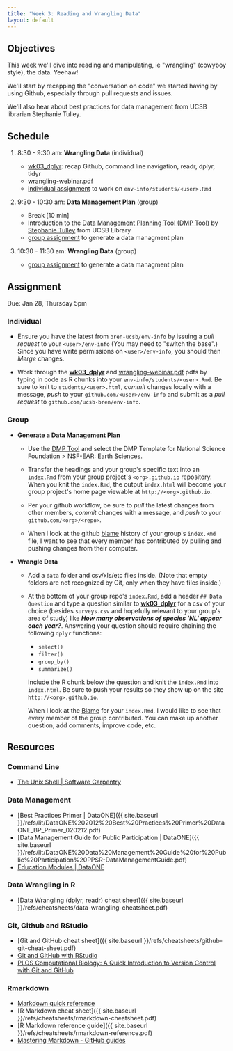 ```yaml
---
title: "Week 3: Reading and Wrangling Data"
layout: default
---
```


## Objectives

This week we'll dive into reading and manipulating, ie "wrangling" (cowyboy style), the data. Yeehaw!

We'll start by recapping the "conversation on code" we started having by using Github, especially through pull requests and issues.

We'll also hear about best practices for data management from UCSB librarian Stephanie Tulley.

## Schedule

1. 8:30 - 9:30 am: **Wrangling Data** (individual)

    - [wk03_dplyr](./wk03_dplyr.html): recap Github, command line navigation, readr, dplyr, tidyr
    - [wrangling-webinar.pdf](wrangling-webinar.pdf)
    - [individual assignment](#individual) to work on `env-info/students/<user>.Rmd`

1. 9:30 - 10:30 am: **Data Management Plan** (group)

    - Break [10 min]
    - Introduction to the [Data Management Planning Tool (DMP Tool)](https://dmp.cdlib.org/) by [Stephanie Tulley](http://www.library.ucsb.edu/users/stulley) from UCSB Library
    - [group assignment](#group) to generate a data managment plan

1. 10:30 - 11:30 am: **Wrangling Data**  (group)

    - [group assignment](#group) to generate a data managment plan

## Assignment

Due: Jan 28, Thursday 5pm

### Individual

- Ensure you have the latest from `bren-ucsb/env-info` by issuing a _pull request_ to your `<user>/env-info` (You may need to "switch the base".) Since you have write permissions on `<user>/env-info`, you should then _Merge_ changes.

- Work through the [**wk03_dplyr**](../wk03_dplyr.html) and [wrangling-webinar.pdf](wrangling-webinar.pdf) pdfs by typing in code as R chunks into your `env-info/students/<user>.Rmd`. Be sure to knit to `students/<user>.html`, _commit_ changes locally with a message, _push_ to your `github.com/<user>/env-info` and submit as a _pull request_ to `github.com/ucsb-bren/env-info`.

### Group

- **Generate a Data Management Plan**

  - Use the [DMP Tool](https://dmp.cdlib.org/) and select the DMP Template for National Science Foundation > NSF-EAR: Earth Sciences.
  
  - Transfer the headings and your group's specific text into an `index.Rmd` from your group project's `<org>.github.io` repository. When you knit the `index.Rmd`, the output `index.html` will become your group project's home page viewable at `http://<org>.github.io`.
  
  - Per your github workflow, be sure to _pull_ the latest changes from other members, _commit_ changes with a message, and _push_ to your `github.com/<org>/<repo>`.
  
  - When I look at the github [blame](https://help.github.com/articles/using-git-blame-to-trace-changes-in-a-file/) history of your group's `index.Rmd` file, I want to see that every member has contributed by pulling and pushing changes from their computer.

- **Wrangle Data**

  - Add a `data` folder and csv/xls/etc files inside. (Note that empty folders are not recognized by Git, only when they have files inside.)

  - At the bottom of your group repo's `index.Rmd`, add a header `## Data Question` and type a question similar to [**wk03_dplyr**](../wk03_dplyr.html) for a csv of your choice (besides `surveys.csv` and hopefully relevant to your group's area of study) like _**How many observations of species 'NL' appear each year?**_. Answering your question should require chaining the following `dplyr` functions:

    - `select()`
    - `filter()`
    - `group_by()`
    - `summarize()`
    
    Include the R chunk below the question and knit the `index.Rmd` into `index.html`. Be sure to push your results so they show up on the site `http://<org>.github.io`.
  
    When I look at the [Blame](https://help.github.com/articles/using-git-blame-to-trace-changes-in-a-file/) for your `index.Rmd`, I would like to see that every member of the group contributed. You can make up another question, add comments, improve code, etc.

## Resources

### Command Line

- [The Unix Shell \| Software Carpentry](http://swcarpentry.github.io/shell-novice/)

### Data Management

- [Best Practices Primer \| DataONE]({{ site.baseurl }}/refs/lit/DataONE%202012%20Best%20Practices%20Primer%20DataONE_BP_Primer_020212.pdf)
- [Data Management Guide for Public Participation \| DataONE]({{ site.baseurl }}/refs/lit/DataONE%20Data%20Management%20Guide%20for%20Public%20Participation%20PPSR-DataManagementGuide.pdf)
- [Education Modules \| DataONE](https://www.dataone.org/education-modules)

### Data Wrangling in R

- [Data Wrangling (dplyr, readr) cheat sheet]({{ site.baseurl }}/refs/cheatsheets/data-wrangling-cheatsheet.pdf)

### Git, Github and RStudio

- [Git and GitHub cheat sheet]({{ site.baseurl }}/refs/cheatsheets/github-git-cheat-sheet.pdf)
- [Git and GitHub with RStudio](http://r-pkgs.had.co.nz/git.html)
- [PLOS Computational Biology: A Quick Introduction to Version Control with Git and GitHub](http://journals.plos.org/ploscompbiol/article?id=10.1371/journal.pcbi.1004668)

### Rmarkdown

- [Markdown quick reference](http://rmarkdown.rstudio.com/authoring_basics.html)
- [R Markdown cheat sheet]({{ site.baseurl }}/refs/cheatsheets/rmarkdown-cheatsheet.pdf)
- [R Markdown reference guide]({{ site.baseurl }}/refs/cheatsheets/rmarkdown-reference.pdf)
- [Mastering Markdown - GitHub guides](https://guides.github.com/features/mastering-markdown)
